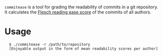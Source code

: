 `commitease` is a tool for grading the readability of commits in a git
repository. It calculates the [Flesch reading ease
score](https://en.wikipedia.org/wiki/Flesch%E2%80%93Kincaid_readability_tests)
of the commits of all authors.

# Usage

      $ ./commitease -r /path/to/repository
      [Enjoyable output in the form of mean readability scores per author]
